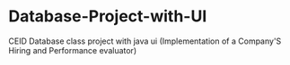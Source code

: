 # Database-Project-with-UI
CEID Database class project with java ui (Implementation of a Company'S Hiring and Performance evaluator)
